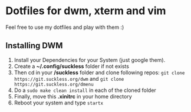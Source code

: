 # Dotfiles for dwm, xterm and vim
Feel free to use my dotfiles and play with them :)

## Installing DWM
1. Install your Dependencies for your System (just google them). 
2. Create a **~/.config/suckless** folder if not exists
3. Then cd in your **/suckless** folder and clone following repos:
`git clone https://git.suckless.org/dwm` and `git clone https://git.suckless.org/dmenu`
4. Do a `sudo make clean install` in each of the cloned folder
5. Finally, move this **.xinitrc** in your home directory
6. Reboot your system and type `startx`
